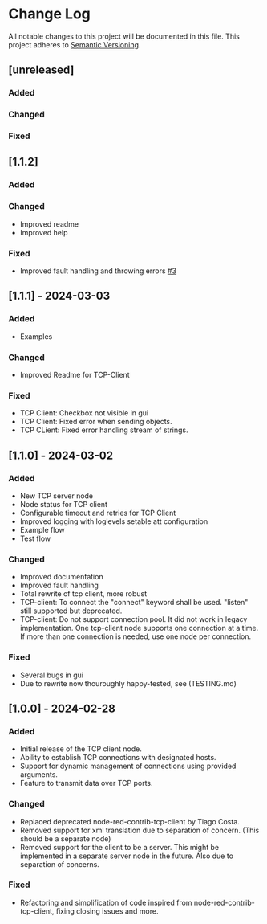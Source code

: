# Change Log

All notable changes to this project will be documented in this file. This project adheres to [Semantic Versioning](http://semver.org/).

## [unreleased]
### Added
### Changed
### Fixed

## [1.1.2]

### Added

### Changed
- Improved readme
- Improved help

### Fixed
- Improved fault handling and throwing errors [#3](https://github.com/jorgen-k/node-red-contrib-tcp-client2/issues/3)

## [1.1.1] - 2024-03-03

### Added
- Examples

### Changed
- Improved Readme for TCP-Client

### Fixed
- TCP Client: Checkbox not visible in gui
- TCP Client: Fixed error when sending objects.
- TCP CLient: Fixed error handling stream of strings.

## [1.1.0] - 2024-03-02
### Added
- New TCP server node
- Node status for TCP client
- Configurable timeout and retries for TCP Client
- Improved logging with loglevels setable att configuration
- Example flow
- Test flow

### Changed
- Improved documentation
- Improved fault handling
- Total rewrite of tcp client, more robust
- TCP-client: To connect the "connect" keyword shall be used. "listen" still supported but deprecated.
- TCP-client: Do not support connection pool. It did not work in legacy implementation. One tcp-client node supports one connection at a time. If more than one connection is needed, use one node per connection.

### Fixed
- Several bugs in gui
- Due to rewrite now thouroughly happy-tested, see (TESTING.md)

## [1.0.0] - 2024-02-28
### Added
- Initial release of the TCP client node.
- Ability to establish TCP connections with designated hosts.
- Support for dynamic management of connections using provided arguments.
- Feature to transmit data over TCP ports.

### Changed
- Replaced deprecated node-red-contrib-tcp-client by Tiago Costa.
- Removed support for xml translation due to separation of concern. (This 
should be a separate node)
- Removed support for the client to be a server. This might be implemented in a separate server node in the future. Also due to separation of concerns.

### Fixed
- Refactoring and simplification of code inspired from node-red-contrib-tcp-client, fixing closing issues and more.

